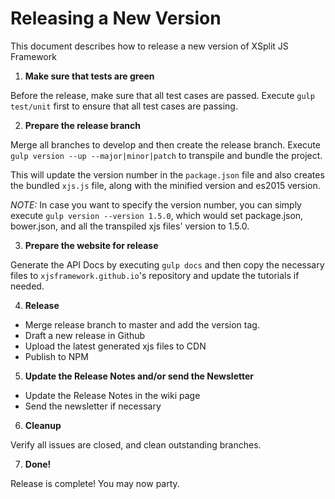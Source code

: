# Releasing a New Version

This document describes how to release a new version of XSplit JS Framework

1. **Make sure that tests are green**

  Before the release, make sure that all test cases are passed. Execute
`gulp test/unit` first to ensure that all test cases are passing.

2. **Prepare the release branch**

  Merge all branches to develop and then create the release branch. Execute
`gulp version --up --major|minor|patch` to transpile and bundle the project.

  This will update the version number in the `package.json` file and also
creates the bundled `xjs.js` file, along with the minified version and es2015
version.

  *NOTE:* In case you want to specify the version number, you can simply execute
  `gulp version --version 1.5.0`, which would set package.json, bower.json, and
  all the transpiled xjs files' version to 1.5.0.

3. **Prepare the website for release**

  Generate the API Docs by executing `gulp docs` and then copy the necessary files
to `xjsframework.github.io`'s repository and update the tutorials if needed.

4. **Release**

  - Merge release branch to master and add the version tag.
  - Draft a new release in Github
  - Upload the latest generated xjs files to CDN
  - Publish to NPM

5. **Update the Release Notes and/or send the Newsletter**

  - Update the Release Notes in the wiki page
  - Send the newsletter if necessary

6. **Cleanup**

  Verify all issues are closed, and clean outstanding branches.

7. **Done!**

  Release is complete! You may now party.

